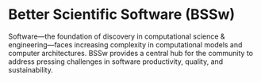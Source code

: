# Better Scientific Software (BSSw)

Software—the foundation of discovery in computational science & engineering—faces increasing complexity in computational models and computer architectures. BSSw provides a central hub for the community to address pressing challenges in software productivity, quality, and sustainability.

<!---
Slide1 L: ../Articles/Blog/2025-02-best-practices-for-mpcicd.md 
Slide1 R: ../Articles/Blog/2025-02-coding-stanards-for-sustainable-software.md 
Slide2 L: ../CuratedContent/OffBoardingForTechnicalProjects.md
Slide2 R: ../CuratedContent/ProducingWebinarSeries.md 
Slide3 L: ../Articles/Blog/2024-12-2025BSSwFellowshipAnnounce.md
Slide3 R: ../Events/ATPESC2025.md
Slide4 L: ../Events/2025-03-ossfe.md
Slide4 R: ../Events/2025-07-intersect-bootcamp.md 
Slide5 L: ../Events/2025-04-iss.md 
Slide5 R: ../Events/2025-05-s3c-conference.md
--->

<!---
Note: We have had up to 7 L and R panels in the carousel, even if the current carousel may be shorter.

Caution: Blank line after first comment mark (or before last comment mark) causes build failure.
LCM: Saving for use again later
Slide1 L: ../Articles/Blog/BSSwHighlights2024.md
Slide1 R: ../images/Blog_2501_YIR.png
Slide2 L: ../Articles/Blog/2025-01-documentation-psip.md 
Slide2 R: ../Articles/Blog/2024-12-2025BSSwFellowshipAnnounce.md
Slide3 L: ../CuratedContent/FiveSelfishReasonsToWorkReproducibly.md
Slide3 R: ../CuratedContent/2025-bssw-story-paper.md  
Slide4 L: ../CuratedContent/hpcbp-webinars-cc.md 
Slide4 R: ../Events/ATPESC2025.md
Slide5 L: ../Events/2025-01-bytesize-rse-b.md
Slide5 R: ../Events/2025-03-ossfe.md
Slide6 L: ../Events/2025-04-iss.md 
Slide6 R: ../Events/2025-05-s3c-conference.md
<!---
[Site Overview](SiteOverview.md)

[Communities Overview](CommunitiesOverview.md)

[Intro to CSE](IntroToCse.md)

[Intro to HPC](IntroToHpc.md)

--->
